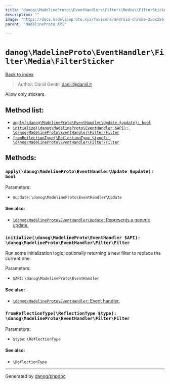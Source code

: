 ```yaml
---
title: "danog\\MadelineProto\\EventHandler\\Filter\\Media\\FilterSticker: Allow only stickers."
description: ""
image: "https://docs.madelineproto.xyz/favicons/android-chrome-256x256.png"
parent: "MadelineProto API"

---
```

# `danog\MadelineProto\EventHandler\Filter\Media\FilterSticker`
[Back to index](../../../../../index.html)

> Author: Daniil Gentili <daniil@daniil.it>  
  

Allow only stickers.  




## Method list:
* [`apply(\danog\MadelineProto\EventHandler\Update $update): bool`](#apply)
* [`initialize(\danog\MadelineProto\EventHandler $API): \danog\MadelineProto\EventHandler\Filter\Filter`](#initialize)
* [`fromReflectionType(\ReflectionType $type): \danog\MadelineProto\EventHandler\Filter\Filter`](#fromreflectiontype)

## Methods:
### `apply(\danog\MadelineProto\EventHandler\Update $update): bool`




Parameters:

* `$update`: `\danog\MadelineProto\EventHandler\Update`   


#### See also: 
* [`\danog\MadelineProto\EventHandler\Update`: Represents a generic update.](../../../../../danog/MadelineProto/EventHandler/Update.html)




### `initialize(\danog\MadelineProto\EventHandler $API): \danog\MadelineProto\EventHandler\Filter\Filter`

Run some initialization logic, optionally returning a new filter to replace the current one.


Parameters:

* `$API`: `\danog\MadelineProto\EventHandler`   


#### See also: 
* [`\danog\MadelineProto\EventHandler`: Event handler.](../../../../../danog/MadelineProto/EventHandler.html)




### `fromReflectionType(\ReflectionType $type): \danog\MadelineProto\EventHandler\Filter\Filter`




Parameters:

* `$type`: `\ReflectionType`   


#### See also: 
* `\ReflectionType`




---
Generated by [danog/phpdoc](https://phpdoc.daniil.it)
